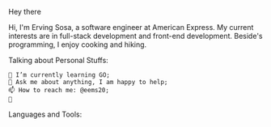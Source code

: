 
Hey there


Hi, I'm Erving Sosa, a software engineer at American Express. My current interests are in full-stack development and front-end development. Beside's programming, I enjoy cooking and hiking.

Talking about Personal Stuffs:

    🌱 I’m currently learning GO;
    💬 Ask me about anything, I am happy to help;
    📫 How to reach me: @eems20;
    📝 

Languages and Tools:


